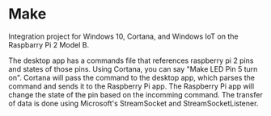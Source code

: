 # Make
Integration project for Windows 10, Cortana, and Windows IoT on the Raspbarry Pi 2 Model B.

The desktop app has a commands file that references raspberry pi 2 pins and states of those pins.
Using Cortana, you can say "Make LED Pin 5 turn on".  Cortana will pass the command to the desktop app, which
parses the command and sends it to the Raspberry Pi app.  The Raspberry Pi app will change the state of the pin
based on the incomming command.  The transfer of data is done using Microsoft's StreamSocket and StreamSocketListener.
